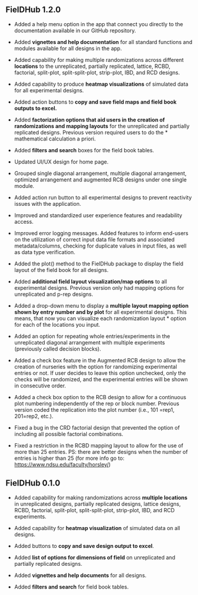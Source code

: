 ## FielDHub 1.2.0

* Added a help menu option in the app that connect you directly to the documentation available in our GitHub repository.   

* Added **vignettes and help documentation** for all standard functions and modules available for all designs in the app. 

* Added capability for making multiple randomizations across different **locations** to the unreplicated, partially replicated, lattice, RCBD, factorial, split-plot, split-split-plot, strip-plot, IBD, and RCD designs. 

* Added capability to produce **heatmap visualizations** of simulated data for all experimental designs. 

* Added action buttons to **copy and save field maps and field book outputs to excel.** 

* Added **factorization options that aid users in the creation of randomizations and mapping layouts** for the unreplicated and partially replicated designs. Previous version required users to do the * mathematical calculation a priori.  

* Added **filters and search** boxes for the field book tables.  

* Updated UI/UX design for home page. 

* Grouped single diagonal arrangement, multiple diagonal arrangement, optimized arrangement and augmented RCB designs under one single module.  

* Added action run button to all experimental designs to prevent reactivity issues with the application. 

* Improved and standardized user experience features and readability access. 

* Improved error logging messages. Added features to inform end-users on the utilization of correct input data file formats and associated metadata/columns, checking for duplicate values in input files, as well as data type verification. 

* Added the plot() method to the FielDHub package to display the field layout of the field book for all designs. 

* Added **additional field layout visualization/map options** to all experimental designs. Previous version only had mapping options for unreplicated and p-rep designs. 

* Added a drop-down menu to display a **multiple layout mapping option shown by entry number and by plot** for all experimental designs. This means, that now you can visualize each randomization layout * option for each of the locations you input. 

* Added an option for repeating whole entries/experiments in the unreplicated diagonal arrangement with multiple experiments (previously called decision blocks). 

* Added a check box feature in the Augmented RCB design to allow the creation of nurseries with the option for randomizing experimental entries or not. If user decides to leave this option unchecked, only the checks will be randomized, and the experimental entries will be shown in consecutive order. 

* Added a check box option to the RCB design to allow for a continuous plot numbering independently of the rep or block number. Previous version coded the replication into the plot number (i.e., 101 =rep1, 201=rep2, etc.). 

* Fixed a bug in the CRD factorial design that prevented the option of including all possible factorial combinations. 

* Fixed a restriction in the RCBD mapping layout to allow for the use of more than 25 entries. PS: there are better designs when the number of entries is higher than 25 (for more info go to: https://www.ndsu.edu/faculty/horsley/) 


## FielDHub 0.1.0

* Added capability for making randomizations across **multiple locations** in unreplicated designs, partially replicated designs, lattice designs, RCBD, factorial, split-plot, split-split-plot, strip-plot, IBD, and RCD experiments.

* Added capability for **heatmap visualization** of simulated data on all designs. 

* Added buttons to **copy and save design output to excel**.

* Added **list of options for dimensions of field** on unreplicated and partially replicated designs.

* Added **vignettes and help documents** for all designs.

* Added **filters and search** for field book tables.


